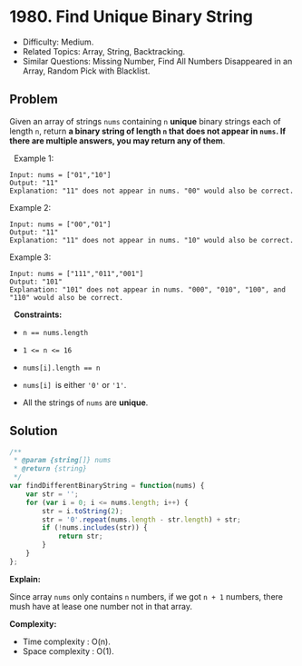 # 1980. Find Unique Binary String

- Difficulty: Medium.
- Related Topics: Array, String, Backtracking.
- Similar Questions: Missing Number, Find All Numbers Disappeared in an Array, Random Pick with Blacklist.

## Problem

Given an array of strings `nums` containing `n` **unique** binary strings each of length `n`, return **a binary string of length **`n`** that **does not appear** in **`nums`**. If there are multiple answers, you may return **any** of them**.

 
Example 1:

```
Input: nums = ["01","10"]
Output: "11"
Explanation: "11" does not appear in nums. "00" would also be correct.
```

Example 2:

```
Input: nums = ["00","01"]
Output: "11"
Explanation: "11" does not appear in nums. "10" would also be correct.
```

Example 3:

```
Input: nums = ["111","011","001"]
Output: "101"
Explanation: "101" does not appear in nums. "000", "010", "100", and "110" would also be correct.
```

 
**Constraints:**


	
- `n == nums.length`
	
- `1 <= n <= 16`
	
- `nums[i].length == n`
	
- `nums[i] `is either `'0'` or `'1'`.
	
- All the strings of `nums` are **unique**.



## Solution

```javascript
/**
 * @param {string[]} nums
 * @return {string}
 */
var findDifferentBinaryString = function(nums) {
    var str = '';
    for (var i = 0; i <= nums.length; i++) {
        str = i.toString(2);
        str = '0'.repeat(nums.length - str.length) + str;
        if (!nums.includes(str)) {
            return str;
        }
    }
};
```

**Explain:**

Since array `nums` only contains `n` numbers, if we got `n + 1` numbers, there mush have at lease one number not in that array.

**Complexity:**

* Time complexity : O(n).
* Space complexity : O(1).
